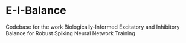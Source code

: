 # E-I-Balance
Codebase for the work Biologically-Informed Excitatory and Inhibitory Balance for Robust Spiking Neural Network Training
